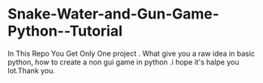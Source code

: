 # Snake-Water-and-Gun-Game-Python--Tutorial
In This Repo You Get Only One project . What give you a raw idea in basic python, how to create a non gui game in python .i hope it's halpe you lot.Thank you.
